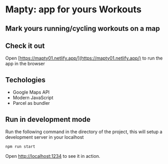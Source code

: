 # Mapty: app for yours Workouts

## Mark yours running/cycling workouts on a map

## Check it out

Open [https://mapty01.netlify.app/](https://mapty01.netlify.app/) to run the app in the browser

## Techologies

- Google Maps API
- Modern JavaScript
- Parcel as bundler

## Run in development mode

Run the following command in the directory of the project, this will setup a
development server in your localhost

```
npm run start
```

Open [http://localhost:1234](http://localhost:1234) to see it in action.
